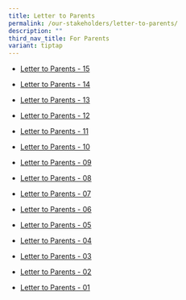 ```yaml
---
title: Letter to Parents
permalink: /our-stakeholders/letter-to-parents/
description: ""
third_nav_title: For Parents
variant: tiptap
---
```

<ul data-tight="true" class="tight">
<li>
<p><a href="/files/Letter to Parents 2025/PVPS_2025_15_Combined.pdf" rel="noopener nofollow" target="_blank">Letter to Parents - 15</a>
</p>
</li>
<li>
<p><a href="/files/Letter to Parents 2025/PVPS_2025_14.pdf" rel="noopener nofollow" target="_blank">Letter to Parents - 14</a>
</p>
</li>
<li>
<p><a href="/files/Letter to Parents 2025/PVPS_2025_13.pdf" rel="noopener nofollow" target="_blank">Letter to Parents - 13</a>
</p>
</li>
<li>
<p><a href="/files/PVPS_2025_12.pdf" rel="noopener noreferrer nofollow" target="_blank">Letter to Parents - 12</a>
</p>
</li>
<li>
<p><a href="/files/Letter to Parents 2025/PVPS_2025_11__Final__all.pdf" rel="noopener nofollow" target="_blank">Letter to Parents - 11</a>
</p>
</li>
<li>
<p><a href="/files/Letter to Parents 2025/PVPS_2025_10.pdf" rel="noopener nofollow" target="_blank">Letter to Parents - 10</a>
</p>
</li>
<li>
<p><a href="/files/Letter to Parents 2025/PVPS_2025_09.pdf" rel="noopener nofollow" target="_blank">Letter to Parents - 09</a>
</p>
</li>
<li>
<p><a href="/files/Letter to Parents 2025/PVPS_2025_08.pdf" rel="noopener nofollow" target="_blank">Letter to Parents - 08</a>
</p>
</li>
<li>
<p><a href="/files/Letter to Parents 2025/PVPS_2025_07.pdf" rel="noopener nofollow" target="_blank">Letter to Parents - 07</a>
</p>
</li>
<li>
<p><a href="/files/Letter to Parents 2025/PVPS_2025_06_combined.pdf" rel="noopener nofollow" target="_blank">Letter to Parents - 06</a>
</p>
</li>
<li>
<p><a href="/files/Letter to Parents 2025/PVPS_2025_05.pdf" rel="noopener noreferrer nofollow" target="_blank">Letter to Parents - 05</a>
</p>
</li>
<li>
<p><a href="/files/2024 Letter to Parents/PVPS_2025_04.pdf" rel="noopener nofollow" target="_blank">Letter to Parents - 04</a>
</p>
</li>
<li>
<p><a href="/files/Letter to Parents 2025/PVPS_2025_03.pdf" rel="noopener nofollow" target="_blank">Letter to Parents - 03</a>
</p>
</li>
<li>
<p><a href="/files/2024 Letter to Parents/PVPS_2025_02_combined.pdf" rel="noopener nofollow" target="_blank">Letter to Parents - 02</a>
</p>
</li>
<li>
<p><a href="/files/Letter to Parents 2025/PVPS_2025_01.pdf" rel="noopener nofollow" target="_blank">Letter to Parents - 01</a>
</p>
</li>
</ul>
<p></p>